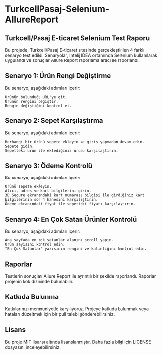 # TurkcellPasaj-Selenium-AllureReport

## Turkcell/Pasaj E-ticaret Selenium Test Raporu

Bu projede, Turkcell/Pasaj E-ticaret sitesinde gerçekleştirilen 4 farklı senaryo test edildi. Senaryolar, Intelij IDEA ortamında Selenium kullanılarak uygulandı ve sonuçlar Allure Report raporlama aracı ile raporlandı.
## Senaryo 1: Ürün Rengi Değiştirme

Bu senaryo, aşağıdaki adımları içerir:

    Ürünün bulunduğu URL'ye git.
    Ürünün rengini değiştir.
    Rengin değiştiğini kontrol et.

## Senaryo 2: Sepet Karşılaştırma

Bu senaryo, aşağıdaki adımları içerir:

    Herhangi bir ürünü sepete ekleyin ve giriş yapmadan devam edin.
    Sepete gidin.
    Sepetteki ürün ile eklediğiniz ürünü karşılaştırın.

## Senaryo 3: Ödeme Kontrolü

Bu senaryo, aşağıdaki adımları içerir:

    Ürünü sepete ekleyin.
    Alıcı, adres ve kart bilgilerini girin.
    3D Secure ekranındaki kart numarası bilgisi ile girdiğiniz kart bilgilerinin son 4 hanesini karşılaştırın.
    Ödeme ekranındaki fiyat ile sepetteki fiyatı karşılaştırın.

## Senaryo 4: En Çok Satan Ürünler Kontrolü

Bu senaryo, aşağıdaki adımları içerir:

    Ana sayfada en çok satanlar alanına scroll yapın.
    Ürün sayısını kontrol edin.
    "En Çok Satanlar" yazısının rengini ve kalınlığını kontrol edin.

## Raporlar

Testlerin sonuçları Allure Report ile ayrıntılı bir şekilde raporlandı. Raporlar projenin kök dizininde bulunabilir.

## Katkıda Bulunma

Katkılarınızı memnuniyetle karşılıyoruz. Projeye katkıda bulunmak veya hataları düzeltmek için bir pull talebi gönderebilirsiniz.

## Lisans

Bu proje MIT lisansı altında lisanslanmıştır. Daha fazla bilgi için LICENSE dosyasını inceleyebilirsiniz.
